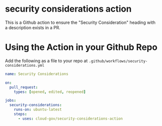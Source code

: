 security considerations action
==============================

This is a Github action to ensure the "Security Consideration" heading with
a description exists in a PR.

# Using the Action in your Github Repo

Add the following as a file to your repo at `.github/workflows/security-considerations.yml`

```yml
name: Security Considerations

on:
  pull_request:
    types: [opened, edited, reopened]

jobs:
  security-considerations:
    runs-on: ubuntu-latest
    steps:
      - uses: cloud-gov/security-considerations-action
```
